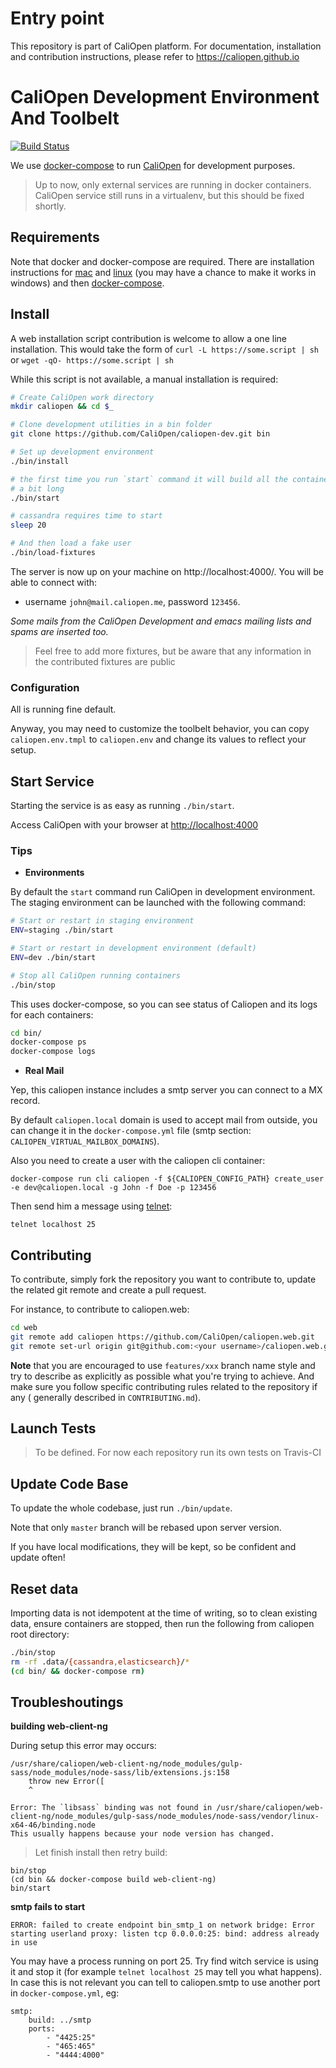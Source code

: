 # Entry point

This repository is part of CaliOpen platform. For documentation, installation and
contribution instructions, please refer to https://caliopen.github.io

# CaliOpen Development Environment And Toolbelt

[![Build
Status](https://travis-ci.org/CaliOpen/caliopen-dev.svg?branch=master)](https://travis-ci.org/CaliOpen/caliopen-dev)

We use [docker-compose](http://docs.docker.com/compose/) to run [CaliOpen](https://caliopen.org) for
development purposes.

> Up to now, only external services are running in docker containers.
> CaliOpen service still runs in a virtualenv, but this should be fixed shortly.


## Requirements

Note that docker and docker-compose are required. There are installation instructions for [mac][1]
and [linux][2] (you may have a chance to make it works in windows) and then [docker-compose][3].

## Install

A web installation script contribution is welcome to allow a one line installation.
This would take the form of `curl -L https://some.script | sh` or
`wget -qO- https://some.script | sh`

While this script is not available, a manual installation is required:

``` sh
# Create CaliOpen work directory
mkdir caliopen && cd $_

# Clone development utilities in a bin folder
git clone https://github.com/CaliOpen/caliopen-dev.git bin

# Set up development environment
./bin/install

# the first time you run `start` command it will build all the containers from scratch, it can be
# a bit long
./bin/start

# cassandra requires time to start
sleep 20

# And then load a fake user
./bin/load-fixtures
```

The server is now up on your machine on http://localhost:4000/.
You will be able to connect with:

* username `john@mail.caliopen.me`, password `123456`.

_Some mails from the CaliOpen Development and emacs mailing lists and spams are inserted too._

> Feel free to add more fixtures, but be aware that any information in
> the contributed fixtures are public

### Configuration

All is running fine default.

Anyway, you may need to customize the toolbelt behavior, you can copy `caliopen.env.tmpl` to
`caliopen.env` and change its values to reflect your setup.

## Start Service

Starting the service is as easy as running `./bin/start`.

Access CaliOpen with your browser at [http://localhost:4000](http://localhost:4000)

### Tips

* **Environments**

By default the `start` command run CaliOpen in development environment. The staging environment can be launched with the following command:

```bash
# Start or restart in staging environment
ENV=staging ./bin/start

# Start or restart in development environment (default)
ENV=dev ./bin/start

# Stop all CaliOpen running containers
./bin/stop
```

This uses docker-compose, so you can see status of Caliopen and its logs for each containers:

```bash
cd bin/
docker-compose ps
docker-compose logs
```

* **Real Mail**

Yep, this caliopen instance includes a smtp server you can connect to a MX record.

By default `caliopen.local` domain is used to accept mail from outside, you can change it in the
`docker-compose.yml` file (smtp section: `CALIOPEN_VIRTUAL_MAILBOX_DOMAINS`).

Also you need to create a user with the caliopen cli container:

```
docker-compose run cli caliopen -f ${CALIOPEN_CONFIG_PATH} create_user -e dev@caliopen.local -g John -f Doe -p 123456
```

Then send him a message using [telnet](https://en.wikipedia.org/wiki/Simple_Mail_Transfer_Protocol#SMTP_transport_example):

```
telnet localhost 25
```


## Contributing

To contribute, simply fork the repository you want to contribute to, update the
related git remote and create a pull request.

For instance, to contribute to caliopen.web:

``` sh
cd web
git remote add caliopen https://github.com/CaliOpen/caliopen.web.git
git remote set-url origin git@github.com:<your username>/caliopen.web.git
```

**Note** that you are encouraged to use `features/xxx` branch name style and try
to describe as explicitly as possible what you're trying to achieve. And make sure you follow
specific contributing rules related to the repository if any ( generally described in
`CONTRIBUTING.md`).

## Launch Tests

> To be defined.
> For now each repository run its own tests on Travis-CI

## Update Code Base

To update the whole codebase, just run `./bin/update`.

Note that only `master` branch will be rebased upon server version.

If you have local modifications, they will be kept, so be confident and update
often!

## Reset data

Importing data is not idempotent at the time of writing, so to clean existing
data, ensure containers are stopped, then run the following from caliopen root
directory:

``` sh
./bin/stop
rm -rf .data/{cassandra,elasticsearch}/*
(cd bin/ && docker-compose rm)
```

## Troubleshoutings


**building web-client-ng**

During setup this error may occurs:

```
/usr/share/caliopen/web-client-ng/node_modules/gulp-sass/node_modules/node-sass/lib/extensions.js:158
    throw new Error([
    ^

Error: The `libsass` binding was not found in /usr/share/caliopen/web-client-ng/node_modules/gulp-sass/node_modules/node-sass/vendor/linux-x64-46/binding.node
This usually happens because your node version has changed.
```

> Let finish install then retry build:

```
bin/stop
(cd bin && docker-compose build web-client-ng)
bin/start
```

**smtp fails to start**

```
ERROR: failed to create endpoint bin_smtp_1 on network bridge: Error starting userland proxy: listen tcp 0.0.0.0:25: bind: address already in use
```

You may have a process running on port 25. Try find witch service is using it and stop it (for example `telnet localhost 25` may tell you what happens). In case this is not relevant you can tell to caliopen.smtp to use another port in `docker-compose.yml`, eg:

```
smtp:
    build: ../smtp
    ports:
        - "4425:25"
        - "465:465"
        - "4444:4000"
```

[1]: https://docs.docker.com/mac/
[2]: https://docs.docker.com/linux/step_one/
[3]: https://docs.docker.com/compose/install/
